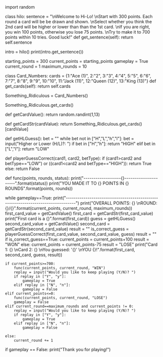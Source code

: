 import random

class hilo:
    sentence = "\nWelcome to Hi-Lo! \nStart with 300 points. Each round a card will be be drawn and shown. \nSelect whether you think the 2nd card will be higher or lower than than the 1st card. \nIf you are right, you win 100 points, otherwise you lose 75 points. \nTry to make it to 700 points within 10 tries. Good luck!"
    def get_sentence(self):
        return self.sentence

intro = hilo()
print(intro.get_sentence())

starting_points = 300
current_points = starting_points
gameplay = True
current_round = 1
maximum_rounds = 10

class Card_Numbers:
    cards = {1:"Ace (1)", 2:"2", 3:"3", 4:"4", 5:"5", 6:"6", 7:"7", 8:"8", 9:"9", 10:"10", 11:"Jack (11)", 12:"Queen (12)", 13:"King (13)"}
    def get_cards(self):
        return self.cards

Something_Ridiculous = Card_Numbers()

Something_Ridiculous.get_cards()

def getCardValue():
    return random.randint(1,13)

def getCardStr(cardValue):
    return Something_Ridiculous.get_cards()[cardValue]

def getHLGuess():
    bet = ""
    while bet not in ["H","L","h","l"]:
        bet = input("Higher or Lower (H/L)?: ")
    if bet in ["H","h"]:
        return "HIGH"
    elif bet in ["L","l"]:
        return "LOW"
 
def playerGuessCorrect(card1, card2, betType):
    if (card1>card2 and betType=="LOW") or ((card1<card2 and betType=="HIGH")):
        return True
    else:
        return False

def func(points, rounds, status):
   print("-------------------{}----------------------".format(status))
   print("YOU MADE IT TO {} POINTS IN {} ROUNDS".format(points, rounds))

while gameplay==True:
    print("-----------------------------------------------------------------------------------")
    print("OVERALL POINTS: {} \nROUND: {}/{}".format(current_points, current_round, maximum_rounds))
    first_card_value = getCardValue()
    first_card = getCardStr(first_card_value)
    print("First card is a {}".format(first_card))
    guess = getHLGuess()
    second_card_value = getCardValue()
    second_card = getCardStr(second_card_value)
    result = ""
    is_correct_guess = playerGuessCorrect(first_card_value, second_card_value, guess)
    result = ""
    if is_correct_guess==True:
        current_points = current_points+100
        result = "WON"
    else:
        current_points = current_points-75
        result = "LOSE"
    print("Card 1: {} \nCard 2: {} \nYou guessed: '{}' \nYOU {}!".format(first_card, second_card, guess, result))
        
    if current_points>=700:
        func(current_points, current_round, "WIN")
        replay = input("Would you like to keep playing (Y/N)? ")
        if replay in ["Y", "y"]:
            gameplay = True
        elif replay in ["N", "n"]:
            gameplay = False
    elif current_points<=0: 
        func(current_points, current_round, "LOSE")
        gameplay = False
    elif current_round==maximum_rounds and current_points != 0:
        replay = input("Would you like to keep playing (Y/N)? ")
        if replay in ["Y", "y"]:
            gameplay = True
        elif replay in ["N", "n"]:
            gameplay = False
        
    else:
        current_round += 1

                           
if gameplay == False:
    print("Thank you for playing!")







